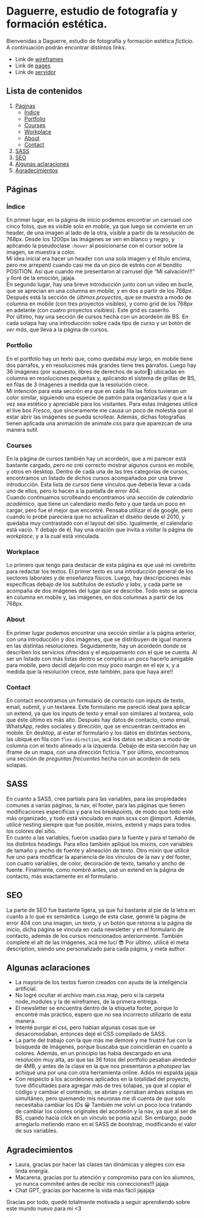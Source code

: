 # Daguerre, estudio de fotografía y formación estética.

Bienvenidas a Daguerre, estudio de fotografía y formación estética *ficticio*.  
A continuación podrán encontrar distintos links.  
- Link de [wireframes](https://drive.google.com/file/d/1RXgLptg6L6-x99ZQXYBniLrKhmlS9Bik/view?usp=sharing)
- Link de [pages](https://rnadiaceline.github.io/PF-Ruiz/)
- Link de [servidor](https://pf-ruiz.vercel.app/)


## Lista de contenidos
1. <a href="#paginas">Páginas</a>
    - <a href="#index">Índice</a>
    - <a href="#portfolio">Portfolio</a>
    - <a href="#courses">Courses</a> 
    - <a href="#workplace">Workplace</a> 
    - <a href="#about">About</a>
    - <a href="#contact">Contact</a>
2. <a href="#sass">SASS</a>
3. <a href="#seo">SEO</a>
4. <a href="#aclaraciones">Algunas aclaraciones</a>
5. <a href="#agradecimientos">Agradecimientos</a>

<h2 id="paginas">Páginas</h2>

<h3 id="index">Índice</h3>

En primer lugar, en la página de inicio podemos encontrar un carrusel con cinco fotos, que es visible solo en mobile, ya que luego se convierte en un header, de una imagen al lado de la otra, visible a partir de la resolución de 768px. Desde los 1200px las imágenes se ven en blanco y negro, y aplicando la pseudoclase `:hover` al posicionarse con el cursor sobre la imagen, se muestra a color.  
Mi idea inicial era hacer un header con una sola imagen y el título encima, pero me arrepentí cuando casi me da un pico de estrés con el bendito POSITION. Así que cuando me presentaron al carrusel dije “Mi salvación!!!” y lloré de la emoción, jajaja.  
En segundo lugar, hay una breve introducción junto con un video en bucle, que se aprecian en una columna en mobile, y en dos a partir de los 768px. Después está la sección de *últimos proyectos*, que se muestra a modo de columna en mobile (con tres proyectos visibles), y como grid de los 768px en adelante (con cuatro proyectos visibles). Este grid es caserito.  
Por último, hay una sección de cursos hecha con un acordeón de BS. En cada solapa hay una introducción sobre cada tipo de curso y un botón de *ver más*, que lleva a la página de cursos. 

<h3 id="portfolio">Portfolio</h3>

En el portfolio hay un texto que, como quedaba muy largo, en mobile tiene dos párrafos, y en resoluciones más grandes tiene tres párrafos. Luego hay 36 imágenes (por supuesto, libres de derechos de autor👀) ubicadas en columna en resoluciones pequeñas y, aplicando el sistema de grillas de BS, en filas de 3 imágenes a medida que la resolución crece.   
Mi intención para esta sección era que en cada fila las fotos tuvieran un color similar, siguiendo una especie de patrón para organizarlas y que a la vez sea estético y apreciable para los visitantes. Para estas imágenes utilicé el live box *Fresco*, que sinceramente me causa un poco de molestia que al estar abrir las imágenes se pueda scrollear. Además, dichas fotografías tienen aplicada una animación de animate.css para que aparezcan de una manera sutil.   

<h3 id="courses">Courses</h3>

En la página de cursos también hay un acordeón, que a mi parecer está bastante cargado, pero no creí correcto mostrar algunos cursos en mobile, y otros en desktop. Dentro de cada una de las tres categorías de cursos, encontramos un listado de dichos cursos acompañados por una breve introducción. Esta lista de cursos tiene vínculos que debería llevar a cada uno de ellos, pero lo hacen a la pantalla de error 404.   
Cuando continuamos scrolleando encontramos una sección de *calendario académico*, que tiene un calendario medio feito y que tarda un poco en cargar, pero fue el mejor que encontré. Pensaba utilizar el de google, pero cuando lo probé pareciera que no actualizan el diseño desde el 2010, y quedaba muy contrastado con el layout del sitio. Igualmente, el calendario está vacío. Y debajo de él, hay una oración que invita a visitar la página de *workplace*, y a la cual está vinculada. 


<h3 id="workplace">Workplace</h3>

Lo primero que tengo para destacar de esta página es que usé mi cerebrito para redactar los textos. El primer texto es una introducción general de los sectores laborales y de enseñanza físicos. Luego, hay descripciones más específicas debajo de los subtítulos de *estudio* y *labs*, y cada parte se acompaña de dos imágenes del lugar que se describe. Todo esto se aprecia en columna en mobile y, las imágenes, en dos columnas a partir de los 768px.

<h3 id="about">About</h3>

En primer lugar podemos encontrar una sección similar a la página anterior, con una introducción y dos imágenes, que se distribuyen de igual manera en las distintas resoluciones. Seguidamente, hay un acordeón donde se describen los servicios ofrecidos y el equipamiento con el que se cuenta. Al ser un listado con más listas dentro se complica un poco hacerlo amigable para mobile, pero decidí dejarlo con muy poco margin en el eje x, y a medida que la resolución crece, este también, para que haya aire!!

<h3 id="contact">Contact</h3>

En contact encontramos un formulario de contacto con inputs de texto, email, submit, y un textarea. Este formulario me pareció ideal para aplicar un extend, ya que los inputs de texto y email son similares al textarea, solo que éste último es más alto. Después hay datos de contacto, como email, WhatsApp, redes sociales y dirección, que se encuentran centrados en mobile. En desktop, al estar el formulario y los datos en distintas sections, las ubiqué en fila con `flex-direction`, acá los datos se ubican a modo de columna con el texto alineado a la izquierda. Debajo de esta sección hay un iframe de un mapa, con una dirección ficticia. Y por último, encontramos una sección de *preguntas frecuentes* hecha con un acordeón de seis solapas.

<h2 id="sass">SASS</h2>

En cuanto a SASS, cree partials para las variables, para las propiedades comunes a varias páginas, la nav, el footer, para las páginas que tienen modificaciones específicas y para los breakpoints, de modo que todo esté más organizado, y todo está vinculado en main.scss con @import. Además, utilicé nesting siempre que fue posible, mixins, extend y maps para todos los colores del sitio.  
En cuanto a las variables, fueron usadas para la fuente y para el tamaño de los distintos headings. Para ellos también apliqué los mixins, con variables de tamaño y ancho de fuente y alineación de texto. Otro mixin que utilicé fue uno para modificar la apariencia de los vínculos de la nav y del footer, con cuatro variables, de color, decoración de texto, tamaño y ancho de fuente. Finalmente, como nombré antes, usé un extend en la página de contacto, más exactamente en el formulario.  

<h2 id="seo">SEO</h2>

La parte de SEO fue bastante ligera, ya que fui bastante al pie de la letra en cuanto a lo que es semántica. Luego de esta clase, generé la página de error 404 con una imagen, un texto, y un botón que retorna a la página de inicio, dicha página se vincula en cada newsletter y en el formulario de contacto, además de los cursos mencionados anteriormente. También completé el alt de las imágenes, acá me lucí 😎 Por último, utilicé el meta description, siendo uno personalizado para cada página, y meta author.

<h2 id="aclaraciones">Algunas aclaraciones</h2>

- La mayoría de los textos fueron creados con ayuda de la inteligencia artificial.
- No logré ocultar el archivo main.css.map, pero sí la carpeta node_modules y la de wireframes, de la primera entrega.
- El newsletter se encuentra dentro de la etiqueta footer, porque lo encontré más práctico, espero que no sea incorrecto utilizarlo de esta manera.
- Intenté purgar el css, pero habían algunas cosas que se desacomodaban, entonces dejé el CSS compilado de SASS.
- La parte del trabajo con la que más me demoré y me frustré fue con la búsqueda de imágenes, porque buscaba que coincidieran en cuanto a colores. Además, en un principio las había descargado en una resolución muy alta, así que las 36 fotos del portfolio pesaban alrededor de 4MB, y antes de la clase en la que nos presentaron a *photopea* las achiqué una por una con otra herramienta online. Adiós mi espalda jajaja  
- Con respecto a los acordeones aplicados en la totalidad del proyecto, tuve dificultades para agregar más de tres solapas, ya que al copiar el código y cambiar el contenido, se abrían y cerraban ambas solapas en simultáneo, pero quemando mis neuronas me di cuenta de que solo necesitaba cambiar los IDs 😀 También me volví un poco loca tratando de cambiar los colores originales del acordeón y  la nav, ya que al ser de BS, cuando hacía click en un vínculo se ponía azul. Sin embargo, pude arreglarlo metiendo mano en el SASS de bootstrap, modificando el valor de sus variables. 

<h2 id="agradecimientos">Agradecimientos</h2>  

- Laura, gracias por hacer las clases tan dinámicas y alegres con esa linda energía.   
- Macarena, gracias por tu atención y compromiso para con los alumnos, yo nunca commiteé antes de recibir mis correcciones!!! jajaja   
- Chat GPT, gracias por hacerme la vida más fácil jajajaja  
  
Gracias por todo, quedé totalmente motivada a seguir aprendiendo sobre este mundo nuevo para mí <3 
